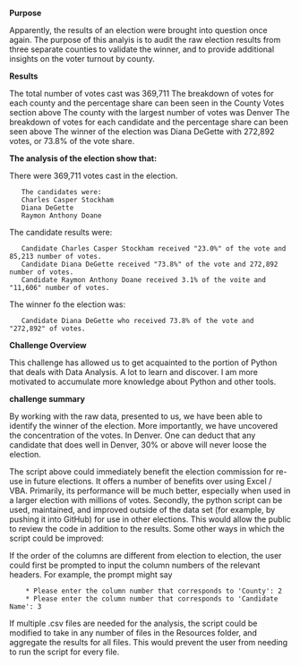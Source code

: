 ****Purpose****

Apparently, the results of an election were brought into question once again. The purpose of this analyis is to audit the raw election results from three separate counties to validate the winner, and to provide additional insights on the voter turnout by county.


**Results**

The total number of votes cast was 369,711
The breakdown of votes for each county and the percentage share can been seen in the County Votes section above
The county with the largest number of votes was Denver
The breakdown of votes for each candidate and the percentage share can been seen above
The winner of the election was Diana DeGette with 272,892 votes, or 73.8% of the vote share.

**The analysis of the election show that:**

There were 369,711 votes cast in the election.

       The candidates were:
       Charles Casper Stockham
       Diana DeGette
       Raymon Anthony Doane
       
The candidate results were:

       Candidate Charles Casper Stockham received "23.0%" of the vote and 85,213 number of votes.
       Candidate Diana DeGette received "73.8%" of the vote and 272,892 number of votes.
       Candidate Raymon Anthony Doane received 3.1% of the voite and "11,606" number of votes.
       
The winner fo the election was:

       Candidate Diana DeGette who received 73.8% of the vote and "272,892" of votes.


****Challenge Overview****

This challenge has allowed us to get acquainted to the portion of Python that deals with Data Analysis. A lot to learn and discover. I am more motivated to accumulate more knowledge about Python and other tools.


**challenge summary**

By working with the raw data, presented to us, we have been able to identify  the winner of the election. More importantly, we have uncovered the concentration of the votes. In Denver. One can deduct that any candidate that does well in Denver, 30% or above will never loose the election. 

The script above could immediately benefit the election commission for re-use in future elections. It offers a number of benefits over using Excel / VBA. Primarily, its performance will be much better, especially when used in a larger election with millions of votes. Secondly, the python script can be used, maintained, and improved outside of the data set (for example, by pushing it into GitHub) for use in other elections. This would allow the public to review the code in addition to the results. Some other ways in which the script could be improved:

If the order of the columns are different from election to election, the user could first be prompted to input the column numbers of the relevant headers. For example, the prompt might say

        * Please enter the column number that corresponds to 'County': 2
        * Please enter the column number that corresponds to 'Candidate Name': 3
If multiple .csv files are needed for the analysis, the script could be modified to take in any number of files in the Resources folder, and aggregate the results for all files. This would prevent the user from needing to run the script for every file.
